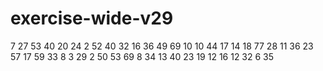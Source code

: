 # exercise-wide-v29
7
27
53
40
20
24
2
52
40
32
16
36
49
69
10
10
44
17
14
18
77
28
11
36
23
57
17
59
33
8
3
29
2
50
53
69
8
34
13
40
23
19
12
16
12
32
6
35
